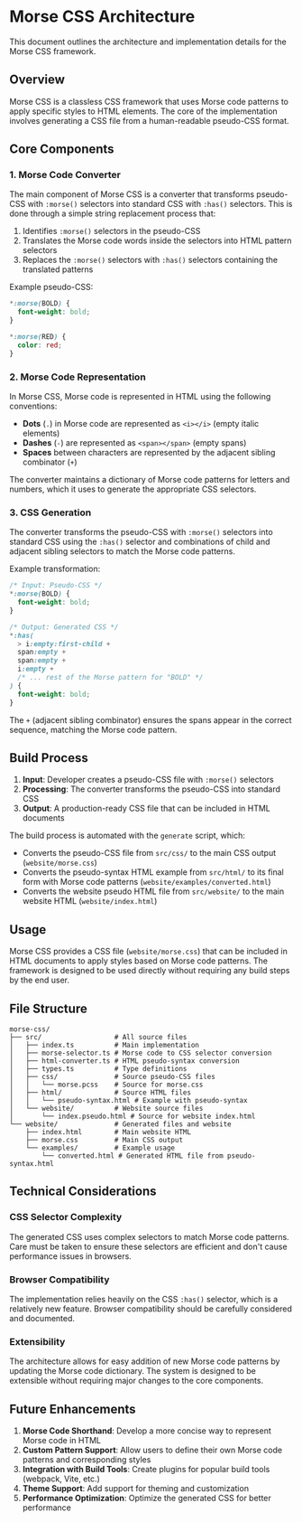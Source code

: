 # Morse CSS Architecture

This document outlines the architecture and implementation details for the Morse CSS framework.

## Overview

Morse CSS is a classless CSS framework that uses Morse code patterns to apply specific styles to HTML elements. The core of the implementation involves generating a CSS file from a human-readable pseudo-CSS format.

## Core Components

### 1. Morse Code Converter

The main component of Morse CSS is a converter that transforms pseudo-CSS with `:morse()` selectors into standard CSS with `:has()` selectors. This is done through a simple string replacement process that:

1. Identifies `:morse()` selectors in the pseudo-CSS
2. Translates the Morse code words inside the selectors into HTML pattern selectors
3. Replaces the `:morse()` selectors with `:has()` selectors containing the translated patterns

Example pseudo-CSS:

```css
*:morse(BOLD) {
  font-weight: bold;
}

*:morse(RED) {
  color: red;
}
```

### 2. Morse Code Representation

In Morse CSS, Morse code is represented in HTML using the following conventions:

- **Dots** (`.`) in Morse code are represented as `<i></i>` (empty italic elements)
- **Dashes** (`-`) are represented as `<span></span>` (empty spans)
- **Spaces** between characters are represented by the adjacent sibling combinator (`+`)

The converter maintains a dictionary of Morse code patterns for letters and numbers, which it uses to generate the appropriate CSS selectors.

### 3. CSS Generation

The converter transforms the pseudo-CSS with `:morse()` selectors into standard CSS using the `:has()` selector and combinations of child and adjacent sibling selectors to match the Morse code patterns.

Example transformation:

```css
/* Input: Pseudo-CSS */
*:morse(BOLD) {
  font-weight: bold;
}

/* Output: Generated CSS */
*:has(
  > i:empty:first-child + 
  span:empty + 
  span:empty + 
  i:empty + 
  /* ... rest of the Morse pattern for "BOLD" */
) {
  font-weight: bold;
}
```

The `+` (adjacent sibling combinator) ensures the spans appear in the correct sequence, matching the Morse code pattern.

## Build Process

1. **Input**: Developer creates a pseudo-CSS file with `:morse()` selectors
2. **Processing**: The converter transforms the pseudo-CSS into standard CSS
3. **Output**: A production-ready CSS file that can be included in HTML documents

The build process is automated with the `generate` script, which:

- Converts the pseudo-CSS file from `src/css/` to the main CSS output (`website/morse.css`)
- Converts the pseudo-syntax HTML example from `src/html/` to its final form with Morse code patterns (`website/examples/converted.html`)
- Converts the website pseudo HTML file from `src/website/` to the main website HTML (`website/index.html`)

## Usage

Morse CSS provides a CSS file (`website/morse.css`) that can be included in HTML documents to apply styles based on Morse code patterns. The framework is designed to be used directly without requiring any build steps by the end user.

## File Structure

```
morse-css/
├── src/                  # All source files
│   ├── index.ts          # Main implementation
│   ├── morse-selector.ts # Morse code to CSS selector conversion
│   ├── html-converter.ts # HTML pseudo-syntax conversion
│   ├── types.ts          # Type definitions
│   ├── css/              # Source pseudo-CSS files
│   │   └── morse.pcss    # Source for morse.css
│   ├── html/             # Source HTML files
│   │   └── pseudo-syntax.html # Example with pseudo-syntax
│   └── website/          # Website source files
│       └── index.pseudo.html # Source for website index.html
└── website/              # Generated files and website
    ├── index.html        # Main website HTML
    ├── morse.css         # Main CSS output
    └── examples/         # Example usage
        └── converted.html # Generated HTML file from pseudo-syntax.html
```

## Technical Considerations

### CSS Selector Complexity

The generated CSS uses complex selectors to match Morse code patterns. Care must be taken to ensure these selectors are efficient and don't cause performance issues in browsers.

### Browser Compatibility

The implementation relies heavily on the CSS `:has()` selector, which is a relatively new feature. Browser compatibility should be carefully considered and documented.

### Extensibility

The architecture allows for easy addition of new Morse code patterns by updating the Morse code dictionary. The system is designed to be extensible without requiring major changes to the core components.

## Future Enhancements

1. **Morse Code Shorthand**: Develop a more concise way to represent Morse code in HTML
2. **Custom Pattern Support**: Allow users to define their own Morse code patterns and corresponding styles
3. **Integration with Build Tools**: Create plugins for popular build tools (webpack, Vite, etc.)
4. **Theme Support**: Add support for theming and customization
5. **Performance Optimization**: Optimize the generated CSS for better performance
